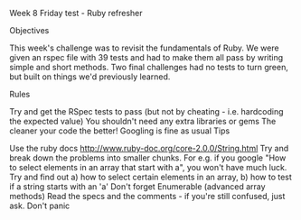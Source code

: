 Week 8 Friday test - Ruby refresher

Objectives

This week's challenge was to revisit the fundamentals of Ruby. We were given an rspec file with 39 tests and had to make them all pass by writing simple and short methods. Two final challenges had no tests to turn green, but built on things we'd previously learned.

Rules

Try and get the RSpec tests to pass (but not by cheating - i.e. hardcoding the expected value)
You shouldn't need any extra libraries or gems
The cleaner your code the better!
Googling is fine as usual
Tips

Use the ruby docs http://www.ruby-doc.org/core-2.0.0/String.html
Try and break down the problems into smaller chunks. For e.g. if you google "How to select elements in an array that start with a", you won't have much luck. Try and find out a) how to select certain elements in an array, b) how to test if a string starts with an 'a'
Don't forget Enumerable (advanced array methods)
Read the specs and the comments - if you're still confused, just ask.
Don't panic